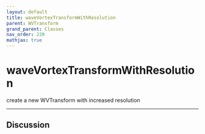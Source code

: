 ```yaml
---
layout: default
title: waveVortexTransformWithResolution
parent: WVTransform
grand_parent: Classes
nav_order: 220
mathjax: true
---
```


#  waveVortexTransformWithResolution

create a new WVTransform with increased resolution


---

## Discussion

  
